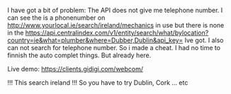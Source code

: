 I have got a bit of problem: The API does not give me telephone number.
I can see the is a phonenumber on http://www.yourlocal.ie/search/ireland/mechanics  in use but there is none in the https://api.centralindex.com/v1/entity/search/what/bylocation?country=ie&what=plumber&where=Dubber,Dublin&api_key=  Ive got.
I also can not search for telephone number. So i made a cheat. 
I had no time to finnish the auto complet things. But already here.

Live demo:
https://clients.gidigi.com/webcom/

!!! This search ireland !!!
So you have to try Dublin, Cork ... etc
